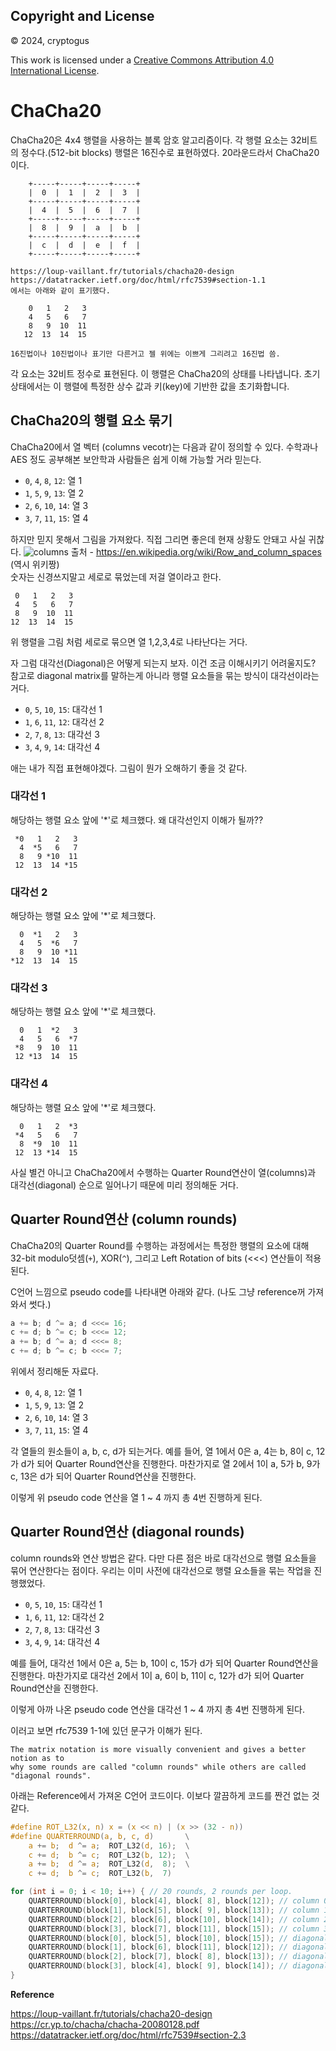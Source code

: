 ## Copyright and License

© 2024, cryptogus

This work is licensed under a [Creative Commons Attribution 4.0 International License](https://creativecommons.org/licenses/by/4.0/).

# ChaCha20

ChaCha20은 4x4 행렬을 사용하는 블록 암호 알고리즘이다. 각 행렬 요소는 32비트의 정수다.(512-bit blocks) 행렬은 16진수로 표현하였다.
20라운드라서 ChaCha20이다. 

```
    +-----+-----+-----+-----+
    |  0  |  1  |  2  |  3  |
    +-----+-----+-----+-----+
    |  4  |  5  |  6  |  7  |
    +-----+-----+-----+-----+
    |  8  |  9  |  a  |  b  |
    +-----+-----+-----+-----+
    |  c  |  d  |  e  |  f  |
    +-----+-----+-----+-----+

https://loup-vaillant.fr/tutorials/chacha20-design
https://datatracker.ietf.org/doc/html/rfc7539#section-1.1
에서는 아래와 같이 표기했다.
    
    0   1   2   3
    4   5   6   7
    8   9  10  11
   12  13  14  15

16진법이나 10진법이나 표기만 다른거고 젤 위에는 이쁘게 그리려고 16진법 씀.
```

각 요소는 32비트 정수로 표현된다. 이 행렬은 ChaCha20의 상태를 나타냅니다. 초기 상태에서는 이 행렬에 특정한 상수 값과 키(key)에 기반한 값을 초기화합니다.

## ChaCha20의 행렬 요소 묶기
ChaCha20에서 열 벡터 (columns vecotr)는 다음과 같이 정의할 수 있다. 수학과나 AES 정도 공부해본 보안학과 사람들은 쉽게 이해 가능할 거라 믿는다.

- `0`, `4`,  `8`, `12`: 열 1
- `1`, `5`,  `9`, `13`: 열 2
- `2`, `6`, `10`, `14`: 열 3
- `3`, `7`, `11`, `15`: 열 4

하지만 믿지 못해서 그림을 가져왔다. 직접 그리면 좋은데 현재 상황도 안돼고 사실 귀찮다.
![columns](https://github.com/cryptogus/Kookmin-Block-Cipher/assets/60291830/abd51754-8320-4640-b853-9bdd6a6be2f4)
출처 - https://en.wikipedia.org/wiki/Row_and_column_spaces (역시 위키짱)  
숫자는 신경쓰지말고 세로로 묶었는데 저걸 열이라고 한다.
```
 0   1   2   3
 4   5   6   7
 8   9  10  11
12  13  14  15
```
위 행렬을 그림 처럼 세로로 묶으면 열 1,2,3,4로 나타난다는 거다.

자 그럼 대각선(Diagonal)은 어떻게 되는지 보자. 이건 조금 이해시키기 어려울지도? 참고로 diagonal matrix를 말하는게 아니라 행렬 요소들을 묶는 방식이 대각선이라는 거다.
- `0`, `5`, `10`, `15`: 대각선 1
- `1`, `6`, `11`, `12`: 대각선 2
- `2`, `7`,  `8`, `13`: 대각선 3
- `3`, `4`,  `9`, `14`: 대각선 4

애는 내가 직접 표현해야겠다. 그림이 뭔가 오해하기 좋을 것 같다.
### 대각선 1
해당하는 행렬 요소 앞에 '*'로 체크했다. 왜 대각선인지 이해가 될까??
```
 *0   1   2   3
  4  *5   6   7
  8   9 *10  11
 12  13  14 *15
```
### 대각선 2
해당하는 행렬 요소 앞에 '*'로 체크했다.
```
  0  *1   2   3
  4   5  *6   7
  8   9  10 *11
*12  13  14  15
```
### 대각선 3
해당하는 행렬 요소 앞에 '*'로 체크했다.
```
  0   1  *2   3
  4   5   6  *7
 *8   9  10  11
 12 *13  14  15
```
### 대각선 4
해당하는 행렬 요소 앞에 '*'로 체크했다.
```
  0   1   2  *3
 *4   5   6   7
  8  *9  10  11
 12  13 *14  15
```
사실 별건 아니고 ChaCha20에서 수행하는 Quarter Round연산이 열(columns)과 대각선(diagonal) 순으로 일어나기 때문에 미리 정의해둔 거다.

## Quarter Round연산 (column rounds)
ChaCha20의 Quarter Round를 수행하는 과정에서는 특정한 행렬의 요소에 대해 32-bit modulo덧셈(`+`), XOR(`^`), 그리고 Left Rotation of bits (<<<) 연산들이 적용된다.

C언어 느낌으로 pseudo code를 나타내면 아래와 같다. (나도 그냥 reference꺼 가져와서 썻다.)
```c
a += b; d ^= a; d <<<= 16;
c += d; b ^= c; b <<<= 12;
a += b; d ^= a; d <<<= 8;
c += d; b ^= c; b <<<= 7;
```
위에서 정리해둔 자료다.
- `0`, `4`,  `8`, `12`: 열 1
- `1`, `5`,  `9`, `13`: 열 2
- `2`, `6`, `10`, `14`: 열 3
- `3`, `7`, `11`, `15`: 열 4

각 열들의 원소들이 a, b, c, d가 되는거다.
예를 들어, 열 1에서 0은 a, 4는 b, 8이 c, 12가 d가 되어 Quarter Round연산을 진행한다.
마찬가지로 열 2에서 1이 a, 5가 b, 9가 c, 13은 d가 되어 Quarter Round연산을 진행한다.

이렇게 위 pseudo code 연산을 열 1 ~ 4 까지 총 4번 진행하게 된다.
## Quarter Round연산 (diagonal rounds)

column rounds와 연산 방법은 같다. 다만 다른 점은 바로 대각선으로 행렬 요소들을 묶어 연산한다는 점이다.
우리는 이미 사전에 대각선으로 행렬 요소들을 묶는 작업을 진행했었다.
- `0`, `5`, `10`, `15`: 대각선 1
- `1`, `6`, `11`, `12`: 대각선 2
- `2`, `7`,  `8`, `13`: 대각선 3
- `3`, `4`,  `9`, `14`: 대각선 4

예를 들어, 대각선 1에서 0은 a, 5는 b, 10이 c, 15가 d가 되어 Quarter Round연산을 진행한다.
마찬가지로 대각선 2에서 1이 a, 6이 b, 11이 c, 12가 d가 되어 Quarter Round연산을 진행한다.

이렇게 아까 나온 pseudo code 연산을 대각선 1 ~ 4 까지 총 4번 진행하게 된다.

이러고 보면 rfc7539 1-1에 있던 문구가 이해가 된다.
```
The matrix notation is more visually convenient and gives a better notion as to
why some rounds are called "column rounds" while others are called "diagonal rounds".
```

아래는 Reference에서 가져온 C언어 코드이다. 이보다 깔끔하게 코드를 짠건 없는 것 같다.
```c
#define ROT_L32(x, n) x = (x << n) | (x >> (32 - n))
#define QUARTERROUND(a, b, c, d)       \
    a += b;  d ^= a;  ROT_L32(d, 16);  \
    c += d;  b ^= c;  ROT_L32(b, 12);  \
    a += b;  d ^= a;  ROT_L32(d,  8);  \
    c += d;  b ^= c;  ROT_L32(b,  7)

for (int i = 0; i < 10; i++) { // 20 rounds, 2 rounds per loop.
    QUARTERROUND(block[0], block[4], block[ 8], block[12]); // column 0
    QUARTERROUND(block[1], block[5], block[ 9], block[13]); // column 1
    QUARTERROUND(block[2], block[6], block[10], block[14]); // column 2
    QUARTERROUND(block[3], block[7], block[11], block[15]); // column 3
    QUARTERROUND(block[0], block[5], block[10], block[15]); // diagonal 1
    QUARTERROUND(block[1], block[6], block[11], block[12]); // diagonal 2
    QUARTERROUND(block[2], block[7], block[ 8], block[13]); // diagonal 3
    QUARTERROUND(block[3], block[4], block[ 9], block[14]); // diagonal 4
}
```
**Reference**

https://loup-vaillant.fr/tutorials/chacha20-design \
https://cr.yp.to/chacha/chacha-20080128.pdf \
https://datatracker.ietf.org/doc/html/rfc7539#section-2.3
 